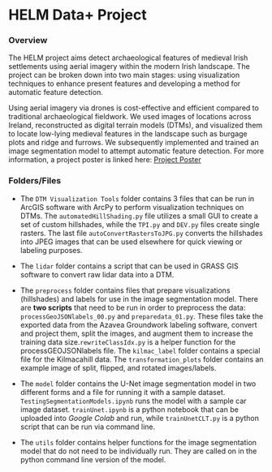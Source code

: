 # HELM Data+ Project
### Overview
The HELM project aims detect archaeological features of medieval Irish settlements using aerial imagery within the modern Irish landscape. The project can be broken down into two main stages: using visualization techniques to enhance present features and developing a method for automatic feature detection.

Using aerial imagery via drones is cost-effective and efficient compared to traditional archaeological fieldwork. We used images of locations across Ireland, reconstructed as digital terrain models (DTMs), and visualized them to locate low-lying medieval features in the landscape such as burgage plots and ridge and furrows. We subsequently implemented and trained an image segmentation model to attempt automatic feature detection. For more information, a project poster is linked here: [Project Poster](https://drive.google.com/file/d/1ENWW2p9eLCgx6ollhio1ItrFacDXWnOA/view?usp=sharing)

### Folders/Files
* The `DTM Visualization Tools` folder contains 3 files that can be run in ArcGIS software with ArcPy to perform visualization techniques on DTMs. The `automatedHillShading.py` file utilizes a small GUI to create a set of custom hillshades, while the `TPI.py` and `DEV.py` files create single rasters. The last file `autoConvertRastersToJPG.py` converts the hillshades into JPEG images that can be used elsewhere for quick viewing or labeling purposes.

* The `lidar` folder contains a script that can be used in GRASS GIS software to convert raw lidar data into a DTM.

* The `preprocess` folder contains files that prepare visualizations (hillshades) and labels for use in the image segmentation model. There are **two scripts** that need to be run in order to preprocess the data: `processGeoJSONlabels_00.py` and `preparedata_01.py`. These files take the exported data from the Azavea Groundwork labeling software, convert and project them, split the images, and augment them to increase the training data size.`rewriteClassIdx.py` is a helper function for the processGEOJSONlabels file. The `kilmac_label` folder contains a special file for the Kilmacahill data. The `transformation_plots` folder contains an example image of split, flipped, and rotated images/labels.

* The `model` folder contains the U-Net image segmentation model in two different forms and a file for running it with a sample dataset. `TestingSegmentationModels.ipynb` runs the model with a sample car image dataset. `trainUnet.ipynb` is a python notebook that can be uploaded into *Google Colab* and run, while `trainUnetCLT.py` is a python script that can be run via command line.

* The `utils` folder contains helper functions for the image segmentation model that do not need to be individually run. They are called on in the python command line version of the model.






